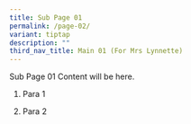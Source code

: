 ```yaml
---
title: Sub Page 01
permalink: /page-02/
variant: tiptap
description: ""
third_nav_title: Main 01 (For Mrs Lynnette)
---
```

<p>Sub Page 01 Content will be here.</p>
<ol data-tight="true" class="tight">
<li>
<p>Para 1</p>
</li>
<li>
<p>Para 2</p>
</li>
</ol>
<p></p>